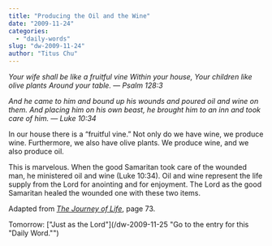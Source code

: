 ```yaml
---
title: "Producing the Oil and the Wine"
date: "2009-11-24"
categories: 
  - "daily-words"
slug: "dw-2009-11-24"
author: "Titus Chu"
---
```


_Your wife shall be like a fruitful vine Within your house, Your children like olive plants Around your table. — Psalm 128:3_

_And he came to him and bound up his wounds and poured oil and wine on them. And placing him on his own beast, he brought him to an inn and took care of him. — Luke 10:34_

In our house there is a “fruitful vine.” Not only do we have wine, we produce wine. Furthermore, we also have olive plants. We produce wine, and we also produce oil.

This is marvelous. When the good Samaritan took care of the wounded man, he ministered oil and wine (Luke 10:34). Oil and wine represent the life supply from the Lord for anointing and for enjoyment. The Lord as the good Samaritan healed the wounded one with these two items.

Adapted from _[The Journey of Life](/book-journey-of-life "Go to the entry for this book.")_, page 73.

Tomorrow: ["Just as the Lord"](/dw-2009-11-25 "Go to the entry for this "Daily Word."")
